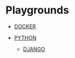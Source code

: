 # Playgrounds

- [DOCKER](https://github.com/mejasonatkinson/playground-docker)

- [PYTHON](https://github.com/mejasonatkinson/playground-python)
    - [DJANGO](https://github.com/mejasonatkinson/playground-django)
    
